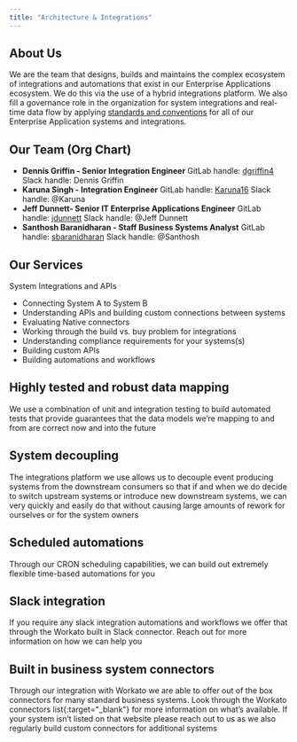 ```yaml
---
title: "Architecture & Integrations"
---
```


<link rel="stylesheet" type="text/css" href="/stylesheets/biztech.css" />

## <i class="fas fa-users" id="biz-tech-icons"></i> About Us

We are the team that designs, builds and maintains the complex ecosystem of integrations and automations that exist in our Enterprise Applications ecosystem. We do this via the use of a hybrid integrations platform. We also fill a governance role in the organization for system integrations and real-time data flow by applying [standards and conventions](https://handbook.gitlab.com/handbook/business-technology/enterprise-applications/integrations/) for all of our Enterprise Application systems and integrations.

## <i class="fas fa-users" id="biz-tech-icons"></i> Our Team (Org Chart)

- **Dennis Griffin - Senior Integration Engineer** GitLab handle: [dgriffin4](https://gitlab.com/dgriffin4) Slack handle: Dennis Griffin
- **Karuna Singh - Integration Engineer** GitLab handle: [Karuna16](https://gitlab.com/Karuna16) Slack handle: @Karuna
- **Jeff Dunnett- Senior IT Enterprise Applications Engineer** GitLab handle: [jdunnett](https://gitlab.com/jdunnett) Slack handle: @Jeff Dunnett 
- **Santhosh Baranidharan - Staff Business Systems Analyst** GitLab handle: [sbaranidharan](https://gitlab.com/sbaranidharan) Slack handle: @Santhosh

## <i class="fas fa-users" id="biz-tech-icons"></i> Our Services

System Integrations and APIs

- Connecting System A to System B
- Understanding APIs and building custom connections between systems
- Evaluating Native connectors
- Working through the build vs. buy problem for integrations
- Understanding compliance requirements for your systems(s)
- Building custom APIs
- Building automations and workflows

## Highly tested and robust data mapping

We use a combination of unit and integration testing to build automated tests that provide guarantees that the data models we’re mapping to and from are correct now and into the future

## System decoupling

The integrations platform we use allows us to decouple event producing systems from the downstream consumers so that if and when we do decide to switch upstream systems or introduce new downstream systems, we can very quickly and easily do that without causing large amounts of rework for ourselves or for the system owners

## Scheduled automations

Through our CRON scheduling capabilities, we can build out extremely flexible time-based automations for you

## Slack integration

If you require any slack integration automations and workflows we offer that through the Workato built in Slack connector. Reach out for more information on how we can help you

## Built in business system connectors

Through our integration with Workato we are able to offer out of the box connectors for many standard business systems. Look through the Workato connectors list{:target="_blank"} for more information on what’s available. If your system isn’t listed on that website please reach out to us as we also regularly build custom connectors for additional systems

